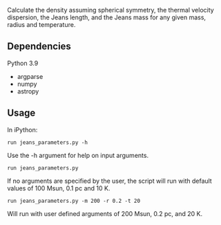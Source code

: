 Calculate the density assuming spherical symmetry, the thermal velocity dispersion, the Jeans length, and the Jeans mass for any given mass, radius and temperature.

## Dependencies

Python 3.9

* argparse
* numpy
* astropy

## Usage

In iPython:

`run jeans_parameters.py -h` 

Use the -h argument for help on input arguments.

`run jeans_parameters.py`

If no arguments are specified by the user, the script will run with default values of 100 Msun, 0.1 pc and 10 K.

`run jeans_parameters.py -m 200 -r 0.2 -t 20`

Will run with user defined arguments of 200 Msun, 0.2 pc, and 20 K.


